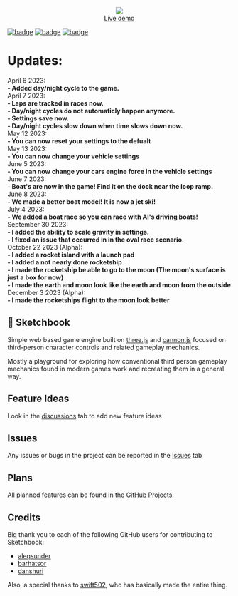 <p align="center">
	<a href="https://sketchbook23.glitch.me"><img src="./thumbnail.png"></a>
	<br>
	<a href="https://sketchbook23.glitch.me">Live demo</a>
	<br>
</p>

[![badge](https://img.shields.io/npm/v/sketchbook?style=flat-square)](https://www.npmjs.com/package/sketchbook)
[![badge](https://img.shields.io/travis/swift502/sketchbook?style=flat-square)](https://travis-ci.org/swift502/Sketchbook)
[![badge](https://img.shields.io/discord/730763393325334628?label=discord&style=flat-square)](https://discord.gg/fGuEqCe)
# Updates:

<div>April 6 2023:<br/>
	<b>- Added day/night cycle to the game.</b>
	</div>
	<div>
April 7 2023:<br/>
	<b>
- Laps are tracked in races now.<br/>
- Day/night cycles do not automaticly happen anymore.<br/>
- Settings save now.<br/>
- Day/night cycles slow down when time slows down now.
	</b>
	</div>
May 12 2023:<br/>
	<b>- You can now reset your settings to the defualt</b>
	<br/>
	<div>
May 13 2023:<br/>
	<b>- You can now change your vehicle settings</b>
	</div>
	<div>
June 5 2023:<br/>
	<b>- You can now change your cars engine force in the vehicle settings</b>
	<br/>
	</div>
	<div>
June 7 2023:<br/>
	<b>- Boat's are now in the game! Find it on the dock near the loop ramp.</b>
	<br/>
	</div>
 <div>
June 8 2023:
	<br/>
	<b>- We made a better boat model! It is now a jet ski!</b>
	<br/>
 </div>
July 4 2023:
<br/>
<b>- We added a boat race so you can race with AI's driving boats!</b>
<br/>
September 30 2023:
<br/>
<b>- I added the ability to scale gravity in settings.<br/>
- I fixed an issue that occurred in in the oval race scenario.
</b>
<br/>
October 22 2023 (Alpha):
<br/>
<b>- I added a rocket island with a launch pad<br/>
- I added a not nearly done rocketship<br/>
- I made the rocketship be able to go to the moon (The moon's surface is just a box for now)<br/>
- I made the earth and moon look like the earth and moon from the outside
</b>
<br/>
December 3 2023 (Alpha):
<br/>
<b>- I made the rocketships flight to the moon look better</b>
<br/>

## 📒 Sketchbook
Simple web based game engine built on [three.js](https://github.com/mrdoob/three.js) and [cannon.js](https://github.com/schteppe/cannon.js) focused on third-person character controls and related gameplay mechanics.

Mostly a playground for exploring how conventional third person gameplay mechanics found in modern games work and recreating them in a general way.
## Feature Ideas
Look in the [discussions](https://github.com/Inthenew/Sketchbook/discussions) tab to add new feature ideas
## Issues
Any issues or bugs in the project can be reported in the [Issues](https://github.com/Inthenew/Sketchbook/issues) tab
## Plans
All planned features can be found in the [GitHub Projects](https://github.com/Inthenew/Sketchbook/projects?query=is%3Aopen).
## Credits
Big thank you to each of the following GitHub users for contributing to Sketchbook:
- [aleqsunder](https://github.com/aleqsunder)
- [barhatsor](https://github.com/barhatsor)
- [danshuri](https://github.com/danshuri)

Also, a special thanks to [swift502](https://github.com/swift502), who has basically made the entire thing.
